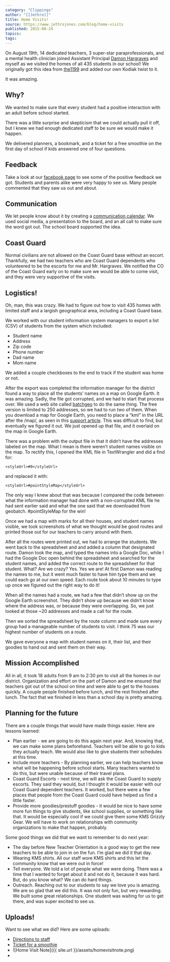 ```yaml
---
category: "Clippings"
author: "[[Jethro]]"
title: Home Visits!
source: https://www.jethrojones.com/blog/home-visits
published: 2015-08-24
topics: 
tags:
---
```


On August 19th, 14 dedicated teachers, 3 super-star paraprofessionals, and a mental health clinician joined Assistant Principal [Damon Hargraves](http://twitter.com/damonhargraves) and myself as we visited the homes of all 435 students in our school! We originally got this idea from [the1199](https://instagram.com/p/5whI_fgAS4/) and added our own Kodiak twist to it.

It was amazing.

## Why?

We wanted to make sure that every student had a positive interaction with an adult before school started.

There was a little surprise and skepticism that we could actually pull it off, but I knew we had enough dedicated staff to be sure we would make it happen.

We delivered planners, a bookmark, and a ticket for a free smoothie on the first day of school if kids answered one of four questions.

## Feedback

Take a look at our [facebook page](http://facebook.com/kodiakmiddleschool) to see some of the positive feedback we got. Students and parents alike were very happy to see us. Many people commented that they saw us out and about.

## Communication

We let people know about it by creating a [communication calendar](http://transformativeprincipal.org/jethrojonescomuploads/smcalendarhv.pdf). We used social media, a presentation to the board, and an all call to make sure the word got out. The school board supported the idea.

## Coast Guard

Normal civilians are not allowed on the Coast Guard base without an escort. Thankfully, we had two teachers who are Coast Guard dependents who volunteered to be the escorts for me and Mr. Hargraves. We notified the CO of the Coast Guard early on to make sure we would be able to come visit, and they were very supportive of the visits.

## Logistics!

Oh, man, this was crazy. We had to figure out how to visit 435 homes with limited staff and a largish geographical area, including a Coast Guard base.

We worked with our student information system managers to export a list (CSV) of students from the system which included:

-   Student name
-   Address
-   Zip code
-   Phone number
-   Dad name
-   Mom name

We added a couple checkboxes to the end to track if the student was home or not.

After the export was completed the information manager for the district found a way to place all the students’ names on a map on Google Earth. It was amazing. Sadly, the file got corrupted, and we had to start that process over. We used a web site called [batchgeo](https://batchgeo.com/) to do the same thing. The free version is limited to 250 addresses, so we had to run two of them. When you download a map for Google Earth, you need to place a “kml” in the URL after the /map/, as seen in this [support article](http://support.batchgeo.com/customer/portal/articles/1457646-exporting-map-data). This was difficult to find, but eventually we figured it out. We just opened up that file, and it overlaid on the map in Google Earth.

There was a problem with the output file in that it didn’t have the addresses labeled on the map. What I mean is there weren’t student names visible on the map. To rectify this, I opened the KML file in TextWrangler and did a find for:

```
<styleUrl>#0</styleUrl>
```

and replaced it with:

```
<styleUrl>#pointStyleMap</styleUrl>
```

The only way I knew about that was because I compared the code between what the information manager had done with a non-corrupted KML file he had sent earlier said and what the one said that we downloaded from geobatch. #pointStyleMap for the win!

Once we had a map with marks for all their houses, and student names visible, we took screenshots of what we thought would be good routes and printed those out for our teachers to carry around with them.

After all the routes were printed out, we had to arrange the students. We went back to the spreadsheet and and added a column that designated route. Damon took the map, and typed the names into a Google Doc, while I had the Google Doc open behind the spreadsheet and searched for the student names, and added the correct route to the spreadsheet for that student. What? Are we crazy? Yes. Yes we are! At first Damon was reading the names to me, but it went much faster to have him type them and we could each go at our own speed. Each route took about 10 minutes to type up once we figured out the right way to do it!

When all the names had a route, we had a few that didn’t show up on the Google Earth screenshot. They didn’t show up because we didn’t know where the address was, or because they were overlapping. So, we just looked at those ~20 addresses and made a call for the route.

Then we sorted the spreadsheet by the route column and made sure every group had a manageable number of students to visit. I think 75 was our highest number of students on a route.

We gave everyone a map with student names on it, their list, and their goodies to hand out and sent them on their way.

## Mission Accomplished

All in all, it took 18 adults from 9 am to 2:30 pm to visit all the homes in our district. Organization and effort on the part of Damon and me ensured that teachers got out of the school on time and were able to get to the houses quickly. A couple people finished before lunch, and the rest finished after lunch. The fact that we finished in less than a school day is pretty amazing.

## Planning for the future

There are a couple things that would have made things easier. Here are lessons learned:

-   Plan earlier - we are going to do this again next year. And, knowing that, we can make some plans beforehand. Teachers will be able to go to kids they actually teach. We would also like to give students their schedules at this time.
-   Include more teachers - By planning earlier, we can help teachers know what will be happening before school starts. Many teachers wanted to do this, but were unable because of their travel plans.
-   Coast Guard Escorts - next time, we will ask the Coast Guard to supply escorts. They said they would, but I thought it would be easier with our Coast Guard dependent teachers. It worked, but there were a few places that people from the Coast Guard could have helped us find a little faster.
-   Provide more goodies/prestuff goodies - it would be nice to have some more fun things to give students, like school supplies, or something like that. It would be especially cool if we could give them some KMS Grizzly Gear. We will have to work on relationships with community organizations to make that happen, probably.

Some good things we did that we want to remember to do next year:

-   The day before New Teacher Orientation is a good way to get the new teachers to be able to join in on the fun. I’m glad we did it that day.
-   Wearing KMS shirts. All our staff wore KMS shirts and this let the community know that we were out in force!
-   Tell everyone. We told a lot of people what we were doing. There was a time that I wanted to forget about it and not do it, because it was hard. But, do you know what? We can do hard things.
-   Outreach. Reaching out to our students to say we love you is amazing. We are so glad that we did this. It was not only fun, but very rewarding. We built some great relationships. One student was waiting for us to get there, and was super excited to see us.

## Uploads!

Want to see what we did? Here are some uploads:

-   [Directions to staff](http://transformativeprincipal.org/jethrojonescomuploads/DirectionsforStaff.pdf)
-   [Ticket for a smoothie](http://transformativeprincipal.org/jethrojonescomuploads/Home%20Visit%20Ticket.pdf)
-   ![Home Visit Note]({{ site.url }}/assets/homevisitnote.png)
- 